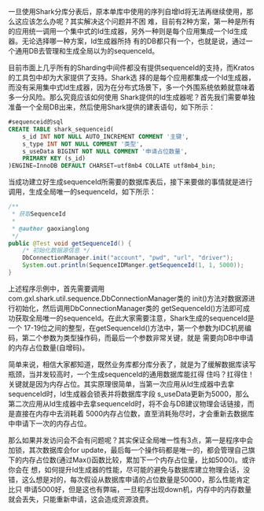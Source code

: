 一旦使用Shark分库分表后，原本单库中使用的序列自增Id将无法再继续使用，那么这应该怎么办呢？其实解决这个问题并不困 难，目前有2种方案，第一种是所有的应用统一调用一个集中式的Id生成器，另外一种则是每个应用集成一个Id生成器。无论选择哪一种方案，Id生成器所持 有的DB都只有一个，也就是说，通过一个通用DB去管理和生成全局以为的sequenceId。

目前市面上几乎所有的Sharding中间件都没有提供sequenceId的支持，而Kratos的工具包中却为大家提供了支持。Shark选 择的是每个应用都集成一个Id生成器，而没有采用集中式Id生成器，因为在分布式场景下，多一个外围系统依赖就意味着多一分风险。那么究竟应该如何使用 Shark提供的Id生成器呢？首先我们需要单独准备一个全局DB出来，然后使用Shark提供的建表语句，如下所示：
```Sql
#sequenceid的sql
CREATE TABLE shark_sequenceid(
	s_id INT NOT NULL AUTO_INCREMENT COMMENT '主键',
	s_type INT NOT NULL COMMENT '类型',
	s_useData BIGINT NOT NULL COMMENT '申请占位数量',
	PRIMARY KEY (s_id)
)ENGINE=InnoDB DEFAULT CHARSET=utf8mb4 COLLATE utf8mb4_bin;
```

当成功建立好生成sequenceId所需要的数据库表后，接下来要做的事情就是进行调用，生成全局唯一的sequenceId，如下所示：
```Java
/**
 * 获取SequenceId
 * 
 * @author gaoxianglong
 */
public @Test void getSequenceId() {
    /* 初始化数据源信息 */
    DbConnectionManager.init("account", "pwd", "url", "driver");
    System.out.println(SequenceIDManger.getSequenceId(1, 1, 5000));
}
```

上述程序示例中，首先需要调用com.gxl.shark.util.sequence.DbConnectionManager类的 init()方法对数据源进行初始化，然后调用DbConnectionManager类的 getSequenceId()方法即可成功获取全局唯一的sequenceId。在此大家需要注意，Shark生成的sequenceId是一个 17-19位之间的整型，在getSequenceId()方法中，第一个参数为IDC机房编码，第二个参数为类型操作码，而最后一个参数非常关键，就是 需要向DB中申请的内存占位数量(自增码)。

简单来说，相信大家都知道，既然业务库都分库分表了，就是为了缓解数据库读写瓶颈，当并发较高时，一个生成sequenceId的通用数据库能扛得 住吗？扛得住！关键就是因为内存占位。其实原理很简单，当第一次应用从Id生成器中去拿sequenceId时，Id生成器会锁表并将数据库字段 s_useData更新为5000，那么第二次应用从Id生成器中去拿sequenceId时，将不会与DB建议物理会话链接，而是直接在内存中去消耗着 5000内存占位数，直至消耗殆尽时，才会重新去数据库中申请下一次的内存占位。

那么如果并发访问会不会有问题呢？其实保证全局唯一性有3点，第一是程序中会加锁，其次数据库会for update，最后每一个操作码都是唯一的，都会管理自己旗下的内存占位数(通过Max()函数比较，累加下一个内存占位量，比如5000)。或许你会在 想，如何提升Id生成器的性能，尽可能的避免与数据库建立物理会话，没错，这么想是对的，每次假设从数据库申请的占位数量是50000，那么性能肯定比只 申请5000好，但是这也有弊端，一旦程序出现down机，内存中的内存数量就会丢失，只能重新申请，这会造成资源浪费。